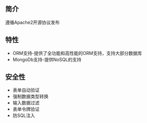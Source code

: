 ## 简介

遵循Apache2开源协议发布

## 特性

* ORM支持-提供了全功能和高性能的ORM支持，支持大部分数据库
*  MongoDb支持-提供NoSQL的支持

## 安全性

*  表单自动验证
*  强制数据类型转换
*  输入数据过滤
*  表单令牌验证
*  防SQL注入
